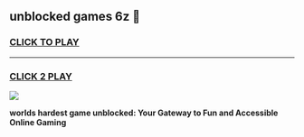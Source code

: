 
## unblocked games 6z 👋
<h3>
<a href="https://premium.freeplayer.one?title=unblocked_games_6z&ref=13F">CLICK TO PLAY</a></h3>
<hr>

<h3>
<a href="https://premium.freeplayer.one?title=unblocked_games_6z&ref=13F">CLICK 2 PLAY</a>
  
</h3>

<a href="https://premium.freeplayer.one?title=unblocked_games_6z&ref=12F/"><img src="https://clearcache.store/games.png"></a>


**worlds hardest game unblocked: Your Gateway to Fun and Accessible Online Gaming**
